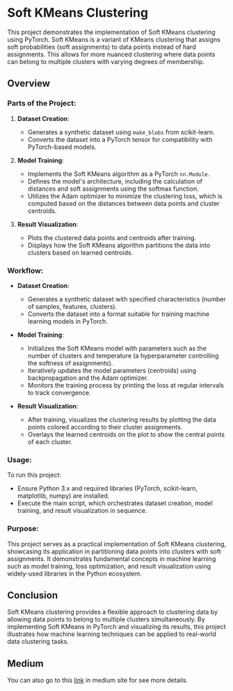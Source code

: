 # Soft KMeans Clustering

This project demonstrates the implementation of Soft KMeans clustering using PyTorch. Soft KMeans is a variant of KMeans clustering that assigns soft probabilities (soft assignments) to data points instead of hard assignments. This allows for more nuanced clustering where data points can belong to multiple clusters with varying degrees of membership.

## Overview

### Parts of the Project:

1. **Dataset Creation**:
   - Generates a synthetic dataset using `make_blobs` from scikit-learn.
   - Converts the dataset into a PyTorch tensor for compatibility with PyTorch-based models.

2. **Model Training**:
   - Implements the Soft KMeans algorithm as a PyTorch `nn.Module`.
   - Defines the model's architecture, including the calculation of distances and soft assignments using the softmax function.
   - Utilizes the Adam optimizer to minimize the clustering loss, which is computed based on the distances between data points and cluster centroids.

3. **Result Visualization**:
   - Plots the clustered data points and centroids after training.
   - Displays how the Soft KMeans algorithm partitions the data into clusters based on learned centroids.

### Workflow:

- **Dataset Creation**: 
  - Generates a synthetic dataset with specified characteristics (number of samples, features, clusters).
  - Converts the dataset into a format suitable for training machine learning models in PyTorch.

- **Model Training**:
  - Initializes the Soft KMeans model with parameters such as the number of clusters and temperature (a hyperparameter controlling the softness of assignments).
  - Iteratively updates the model parameters (centroids) using backpropagation and the Adam optimizer.
  - Monitors the training process by printing the loss at regular intervals to track convergence.

- **Result Visualization**:
  - After training, visualizes the clustering results by plotting the data points colored according to their cluster assignments.
  - Overlays the learned centroids on the plot to show the central points of each cluster.

### Usage:

To run this project:
- Ensure Python 3.x and required libraries (PyTorch, scikit-learn, matplotlib, numpy) are installed.
- Execute the main script, which orchestrates dataset creation, model training, and result visualization in sequence.

### Purpose:

This project serves as a practical implementation of Soft KMeans clustering, showcasing its application in partitioning data points into clusters with soft assignments. It demonstrates fundamental concepts in machine learning such as model training, loss optimization, and result visualization using widely-used libraries in the Python ecosystem.

## Conclusion

Soft KMeans clustering provides a flexible approach to clustering data by allowing data points to belong to multiple clusters simultaneously. By implementing Soft KMeans in PyTorch and visualizing its results, this project illustrates how machine learning techniques can be applied to real-world data clustering tasks.

## Medium

You can also go to this [link](https://medium.com/@a.r.amouzad.m/classic-machine-learning-part-2-4-regression-24086d7cc374) in medium site for see more details.

